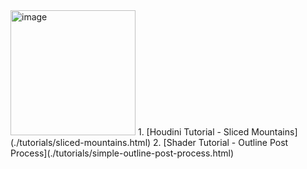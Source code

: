 <img src="../images/simple-outline-post-process/header.png" alt="image" width="200"/> 
1.  [Houdini Tutorial - Sliced Mountains](./tutorials/sliced-mountains.html)
2.  [Shader Tutorial - Outline Post Process](./tutorials/simple-outline-post-process.html)
